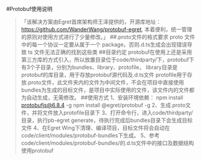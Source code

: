 #Protobuf使用说明
> 「该解决方案由Egret首席架构师王泽提供的，开源库地址：https://github.com/WanderWang/protobuf-egret, 本着便利，统一管理的原则对使用方式进行了少量修改。」
##.proto文件的格式要求
proto 文件中的每一个协议一定要从属于一个 package，否则.d.ts生成会出现错误导致 ts 文件无法正确的找到这些类
##目录约定
protobuf在使用上还是采用第三方库的方式引入，所以放置目录位于code/thirdparty/下，protobuf下有3个子目录，分别为bundles、library、protofile，
library目录是protobuf的库目录，用于存放protobuf源代码及.d.ts文件
protofile用于存放.proto文件，此文件夹内的文件为中间文件，不会在项目中直接使用
bundles为生成的目标文件，是项目中实际使用的文件，该文件内的文件都为自动生成，无需修改。
##使用方式
1、安装环境依赖：
npm install protobufjs@6.8.4 -g
npm install @egret/protobuf -g
2、生成.proto文件，并将文件放入protofile目录下
3、打开命令行，进入code/thirdparty/目录，执行pb-egret generate，待执行完成后bundles目录下会生成目标文件
4、在Egret Wing下清理、编译项目，目标文件将会自动在code/client/modules/protobuf-bundles下生成。
5、参考code/client/modules/protobuf-bundles/的.d.ts文件中的接口及数据结构使用protobuf